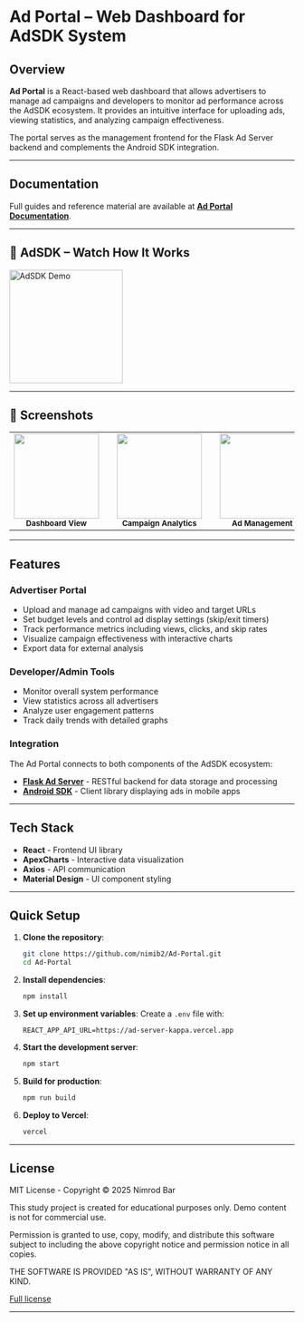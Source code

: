 # Ad Portal – Web Dashboard for AdSDK System

## Overview
**Ad Portal** is a React-based web dashboard that allows advertisers to manage ad campaigns and developers to monitor ad performance across the AdSDK ecosystem. It provides an intuitive interface for uploading ads, viewing statistics, and analyzing campaign effectiveness.

The portal serves as the management frontend for the Flask Ad Server backend and complements the Android SDK integration.

---

## Documentation
Full guides and reference material are available at **[Ad Portal Documentation](https://nimib2.github.io/ad-platform-portal/)**.

---

## 📱 AdSDK – Watch How It Works

<a href="https://www.kapwing.com/videos/68264cf77eecde027c279537">
  <img src="https://i.imgur.com/BarqWRo.png" alt="AdSDK Demo" width="200"/>
</a>

---

## 📸 Screenshots

<table>
  <tr>
    <td align="center">
      <img src="https://github.com/user-attachments/assets/example-image-1.png" width="150"/><br/>
      <sub><b>Dashboard&nbsp;View</b></sub>
    </td>
    <td width="25"></td>  <!-- spacer -->
    <td align="center">
      <img src="https://github.com/user-attachments/assets/example-image-2.png" width="150"/><br/>
      <sub><b>Campaign&nbsp;Analytics</b></sub>
    </td>
    <td width="25"></td>  <!-- spacer -->
    <td align="center">
      <img src="https://github.com/user-attachments/assets/example-image-3.png" width="150"/><br/>
      <sub><b>Ad&nbsp;Management</b></sub>
    </td>
  </tr>
</table>

---

## Features

### Advertiser Portal
- Upload and manage ad campaigns with video and target URLs
- Set budget levels and control ad display settings (skip/exit timers)
- Track performance metrics including views, clicks, and skip rates
- Visualize campaign effectiveness with interactive charts
- Export data for external analysis

### Developer/Admin Tools
- Monitor overall system performance
- View statistics across all advertisers
- Analyze user engagement patterns
- Track daily trends with detailed graphs

### Integration
The Ad Portal connects to both components of the AdSDK ecosystem:
- **[Flask Ad Server](https://nimib2.github.io/Ad-Server/)** - RESTful backend for data storage and processing
- **[Android SDK](https://nimib2.github.io/Android-SDK-Ads/)** - Client library displaying ads in mobile apps

---

## Tech Stack
- **React** - Frontend UI library
- **ApexCharts** - Interactive data visualization
- **Axios** - API communication
- **Material Design** - UI component styling

---

## Quick Setup

1. **Clone the repository**:
   ```bash
   git clone https://github.com/nimib2/Ad-Portal.git
   cd Ad-Portal
   ```

2. **Install dependencies**:
   ```bash
   npm install
   ```

3. **Set up environment variables**:
   Create a `.env` file with:
   ```
   REACT_APP_API_URL=https://ad-server-kappa.vercel.app
   ```

4. **Start the development server**:
   ```bash
   npm start
   ```

5. **Build for production**:
   ```bash
   npm run build
   ```

6. **Deploy to Vercel**:
   ```bash
   vercel
   ```

---

## License

MIT License - Copyright © 2025 Nimrod Bar

This study project is created for educational purposes only. Demo content is not for commercial use.

Permission is granted to use, copy, modify, and distribute this software subject to including the above copyright notice and permission notice in all copies.

THE SOFTWARE IS PROVIDED "AS IS", WITHOUT WARRANTY OF ANY KIND.

[Full license](https://opensource.org/licenses/MIT)

---
